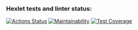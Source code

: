 ### Hexlet tests and linter status:
[![Actions Status](https://github.com/Dm1triiSmirnov/python-project-lvl3/workflows/hexlet-check/badge.svg)](https://github.com/Dm1triiSmirnov/python-project-lvl3/actions)
[![Maintainability](https://api.codeclimate.com/v1/badges/faa6a8a412ceb014b426/maintainability)](https://codeclimate.com/github/Dm1triiSmirnov/python-project-lvl3/maintainability)
[![Test Coverage](https://api.codeclimate.com/v1/badges/faa6a8a412ceb014b426/test_coverage)](https://codeclimate.com/github/Dm1triiSmirnov/python-project-lvl3/test_coverage)